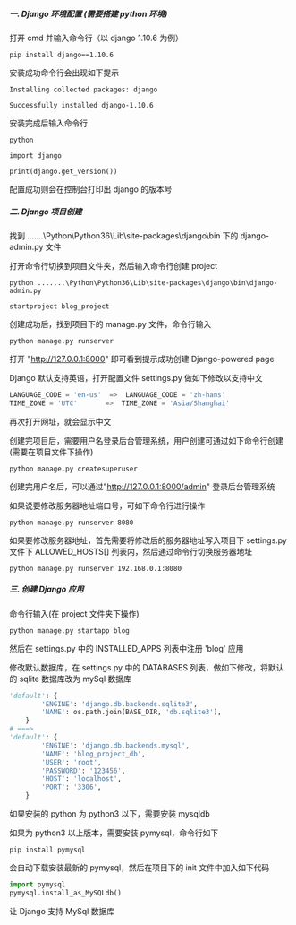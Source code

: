 ##### 一. Django 环境配置 (需要搭建 python 环境)

打开 cmd 并输入命令行（以 django 1.10.6 为例）

```pip install django==1.10.6```

安装成功命令行会出现如下提示

```Installing collected packages: django```

```Successfully installed django-1.10.6```

安装完成后输入命令行

```python```

```import django```

```print(django.get_version())```

配置成功则会在控制台打印出 django 的版本号

##### 二. Django 项目创建

找到 .......\Python\Python36\Lib\site-packages\django\bin 下的 django-admin.py 文件

打开命令行切换到项目文件夹，然后输入命令行创建 project

```python .......\Python\Python36\Lib\site-packages\django\bin\django-admin.py ```

```startproject blog_project```

创建成功后，找到项目下的 manage.py 文件，命令行输入

```python manage.py runserver```

打开 "http://127.0.0.1:8000" 即可看到提示成功创建 Django-powered page

Django 默认支持英语，打开配置文件 settings.py 做如下修改以支持中文

```python
LANGUAGE_CODE = 'en-us'  =>  LANGUAGE_CODE = 'zh-hans'
TIME_ZONE = 'UTC'		=>  TIME_ZONE = 'Asia/Shanghai'
```

再次打开网址，就会显示中文

创建完项目后，需要用户名登录后台管理系统，用户创建可通过如下命令行创建(需要在项目文件下操作)

```python manage.py createsuperuser```

创建完用户名后，可以通过"http://127.0.0.1:8000/admin" 登录后台管理系统

如果说要修改服务器地址端口号，可如下命令行进行操作

```python manage.py runserver 8080```

如果要修改服务器地址，首先需要将修改后的服务器地址写入项目下 settings.py 文件下 ALLOWED_HOSTS[] 列表内，然后通过命令行切换服务器地址

```python manage.py runserver 192.168.0.1:8080```

##### 三. 创建 Django 应用

命令行输入(在 project 文件夹下操作)

```python manage.py startapp blog```

然后在 settings.py 中的 INSTALLED_APPS 列表中注册 'blog' 应用

修改默认数据库，在 settings.py 中的 DATABASES 列表，做如下修改，将默认的 sqlite 数据库改为 mySql 数据库

```python
'default': {
        'ENGINE': 'django.db.backends.sqlite3',
        'NAME': os.path.join(BASE_DIR, 'db.sqlite3'),
    }
# ===>
'default': {
        'ENGINE': 'django.db.backends.mysql',
        'NAME': 'blog_project_db',
        'USER': 'root',
        'PASSWORD': '123456',
        'HOST': 'localhost',
        'PORT': '3306',
    }
```

如果安装的 python 为 python3 以下，需要安装 mysqldb

如果为 python3 以上版本，需要安装 pymysql，命令行如下

```pip install pymysql```

会自动下载安装最新的 pymysql，然后在项目下的 init 文件中加入如下代码

```python
import pymysql
pymysql.install_as_MySQLdb()
```

让 Django 支持 MySql 数据库